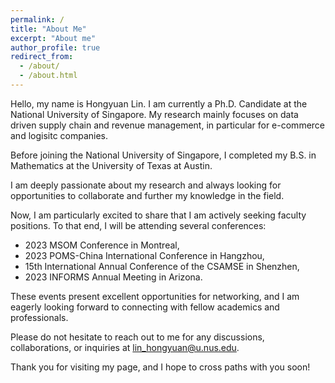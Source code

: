 ```yaml
---
permalink: /
title: "About Me"
excerpt: "About me"
author_profile: true
redirect_from: 
  - /about/
  - /about.html
---
```


Hello, my name is Hongyuan Lin. I am currently a Ph.D. Candidate at the National University of Singapore. My research mainly focuses on data driven supply chain and revenue management, in particular for e-commerce and logisitc companies.

Before joining the National University of Singapore, I completed my B.S. in Mathematics at the University of Texas at Austin.

I am deeply passionate about my research and always looking for opportunities to collaborate and further my knowledge in the field.

Now, I am particularly excited to share that I am actively seeking faculty positions. To that end, I will be attending several conferences:
  * 2023 MSOM Conference in Montreal,
  * 2023 POMS-China International Conference in Hangzhou,
  * 15th International Annual Conference of the CSAMSE in Shenzhen,
  * 2023 INFORMS Annual Meeting in Arizona.

These events present excellent opportunities for networking, and I am eagerly looking forward to connecting with fellow academics and professionals.

Please do not hesitate to reach out to me for any discussions, collaborations, or inquiries at lin_hongyuan@u.nus.edu.

Thank you for visiting my page, and I hope to cross paths with you soon!

